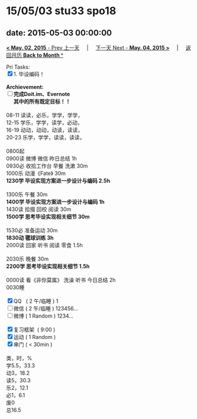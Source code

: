 # 15/05/03 stu33 spo18

date: 2015-05-03 00:00:00
---
[**< May. 02, 2015** - Prev 上一天](/lifelogs/2015/05/d02.html) &nbsp; &nbsp; | &nbsp; &nbsp; [下一天 Next - **May. 04, 2015 >**](/lifelogs/2015/05/d04.html) &nbsp; &nbsp; |  &nbsp; &nbsp; [返回月历 **Back to Month ^**](/lifelogs/2015/05/index.html)
<br/><div>Pri Tasks:<br clear="none"/><input type="checkbox" checked="true" />1. 毕设编码！</div><div><br clear="none"/></div><div><strong>Archievement:</strong></div><div><strong><input type="checkbox" />完成Doit.im、</strong><strong>Evernote</strong></div><div><strong>      其中的</strong><strong>所有</strong><strong>既定目标！！</strong></div><div><div><br clear="none"/></div>08-11 读读，必乐，学学，学学，<br clear="none"/>12-15 学乐，学学，读学，必动，</div><div>16-19 动动，动动，动读，读读，<br clear="none"/>20-23 乐学，学学，读读，读读，<div><br clear="none"/></div>0800起<br clear="none"/>0900读 微博 微信 昨日总结 1h</div><div>0930必 收拾工作台 早餐 洗漱 30m</div><div>1000乐 动漫《Fate》 30m </div><div><strong>1230学 毕设实现方案进一步设计与编码 2.5h</strong><div><br clear="none"/></div>1300乐 午餐 30m</div><div><strong>1400学 毕设实现方案进一步设计与编码 1h</strong></div><div>1430读 拾掇 回校 阅读 30m</div><div><strong>1500学 思考毕设实现相关细节 30m</strong><div><br clear="none"/></div><div>1530必 准备运动 30m</div><div><strong>1830动 毽球训练 3h</strong></div>2000读 回家 听书 阅读 零食 1.5h</div><div><br clear="none"/></div><div>2030乐 晚餐 30m</div><div><strong>2200学 思考毕设实现相关细节 1.5h</strong><div><br clear="none"/></div>0000读 看《非你莫属》 洗澡 听书 今日总结 2h</div><div>0030睡</div><div><br clear="none"/></div><div><input type="checkbox" checked="true" />QQ   ( 2 午/临睡 ) 1<br clear="none"/><input type="checkbox" />微信 ( 2 午/临睡 ) 123456…</div><div><input type="checkbox" />微博 ( 1 Random ) 1234…</div><div><br clear="none"/></div><div><input type="checkbox" checked="true" />复习框架  ( 9:00 ) <br clear="none"/></div><div><input type="checkbox" checked="true" />运动 ( 1 Random ) </div><div><input type="checkbox" checked="true" />串门 ( < 30min ) </div><div><div><br clear="none"/></div>类，时，%<br clear="none"/>学5.5，33.3<br clear="none"/>动3，18.2<br clear="none"/>读5，30.3<br clear="none"/>乐2，12.1<br clear="none"/>必1，6.1<br clear="none"/>废0<br clear="none"/>总16.5</div>

